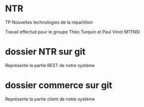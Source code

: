 # NTR
TP Nouvelles technologies de la répartition

Travail effectué pour le groupe Théo Turquin et Paul Vinot M1TNSI

# dossier NTR sur git
Représente la partie REST de notre système

# dossier commerce sur git
Représente la partie client de notre système
